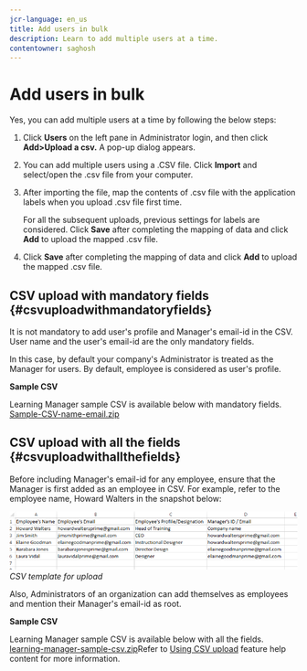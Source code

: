 ```yaml
---
jcr-language: en_us
title: Add users in bulk
description: Learn to add multiple users at a time.
contentowner: saghosh
---
```



# Add users in bulk

Yes, you can add multiple users at a time by following the below steps:

1. Click **Users** on the left pane in Administrator login, and then click **Add>Upload a csv.** A pop-up dialog appears.   

1. You can add multiple users using a .CSV file. Click **Import** and select/open the .csv file from your computer.   

1. After importing the file, map the contents of .csv file with the application labels when you upload .csv file first time.

   For all the subsequent uploads, previous settings for labels are considered. Click **Save** after completing the mapping of data and click **Add** to upload the mapped .csv file.

1. Click **Save** after completing the mapping of data and click **Add** to upload the mapped .csv file.

## CSV upload with mandatory fields {#csvuploadwithmandatoryfields}

It is not mandatory to add user's profile and Manager's email-id in the CSV. User name and the user's email-id are the only mandatory fields.

In this case, by default your company's Administrator is treated as the Manager for users. By default, employee is considered as user's profile.

**Sample CSV**

Learning Manager sample CSV is available below with mandatory fields.
[Sample-CSV-name-email.zip](assets/sample-csv-name-email.zip)

## CSV upload with all the fields {#csvuploadwithallthefields}

Before including Manager's email-id for any employee, ensure that the Manager is first added as an employee in CSV. For example, refer to the employee name, Howard Walters in the snapshot below:

![](assets/csv-example.png)
*CSV template for upload*

Also, Administrators of an organization can add themselves as employees and mention their Manager's email-id as root.

**Sample CSV**

Learning Manager sample CSV is available below with all the fields.
[learning-manager-sample-csv.zip](assets/learning-manager-sample-csv.zip)Refer to  [Using CSV upload](feature-summary/add-users-user-groups.md) feature help content for more information.
